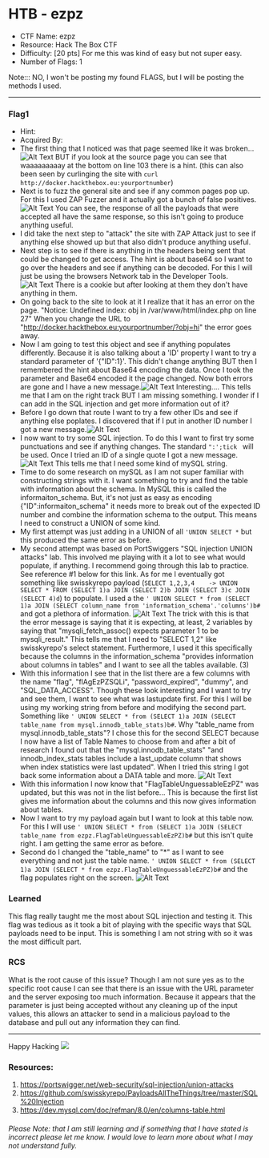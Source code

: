# HTB - ezpz


- CTF Name: ezpz
- Resource: Hack The Box CTF
- Difficulty: [20 pts] For me this was kind of easy but not super easy.
- Number of Flags: 1

Note::: NO, I won't be posting my found FLAGS, but I will be posting the methods I used. 

<hr>

### Flag1
- Hint: <!-- Hint : base64_encode($data)-->
- Acquired By: 
 - The first thing that I noticed was that page seemed like it was broken...![Alt Text](https://dev-to-uploads.s3.amazonaws.com/i/cm4dpo4puwk79y5am4rx.png) BUT if you look at the source page you can see that waaaaaaaaay at the bottom on line 103 there is a hint. (this can also been seen by curlinging the site with `curl http://docker.hackthebox.eu:yourportnumber`)
 - Next is to fuzz the general site and see if any common pages pop up. For this I used ZAP Fuzzer and it actually got a bunch of false positives.![Alt Text](https://dev-to-uploads.s3.amazonaws.com/i/jnks9039tdhwd7ft2w8c.png) You can see, the response of all the payloads that were accepted all have the same response, so this isn't going to produce anything useful.
 - I did take the next step to "attack" the site with ZAP Attack just to see if anything else showed up but that also didn't produce anything useful.
 - Next step is to see if there is anything in the headers being sent that could be changed to get access. The hint is about base64 so I want to go over the headers and see if anything can be decoded. For this I will just be using the browsers Network tab in the Developer Tools. ![Alt Text](https://dev-to-uploads.s3.amazonaws.com/i/5mwoav6dyum9wgl0xmab.png) There is a cookie but after looking at them they don't have anything in them.
 - On going back to the site to look at it I realize that it  has an error on the page. "Notice: Undefined index: obj in /var/www/html/index.php on line 27" When you change the URL to "http://docker.hackthebox.eu:yourportnumber/?obj=hi" the error goes away. 
 - Now I am going to test this object and see if anything populates differently. Because it is also talking about a 'ID' property I want to try a standard parameter of '{"ID":1}'. This didn't change anything BUT then I remembered the hint about Base64 encoding the data. Once I took the parameter and Base64 encoded it the page changed. Now both errors are gone and I have a new message.![Alt Text](https://dev-to-uploads.s3.amazonaws.com/i/f12i3tht30dmfimj3tl0.png) Interesting.... This tells me that I am on the right track BUT I am missing something. I wonder if I can add in the SQL injection and get more information out of it?
 - Before I go down that route I want to try a few other IDs and see if anything else poplates. I discovered that if I put in another ID number I got a new message.![Alt Text](https://dev-to-uploads.s3.amazonaws.com/i/z5tp9tc9g39s3yrrgnl4.png)
 - I now want to try some SQL injection. To do this I want to first try some punctuations and see if anything changes. The standard `":';tick ` will be used. Once I tried an ID of a single quote I got a new message. ![Alt Text](https://dev-to-uploads.s3.amazonaws.com/i/rl4xl73d4hczg2h7ll0k.png) This tells me that I need some kind of mySQL string.
 - Time to do some research on mySQL as I am not super familiar with constructing strings with it. I want something to try and find the table with information about the schema. In MySQL this is called the informaiton_schema. But, it's not just as easy as encoding {"ID":informaiton_schema" it needs more to break out of the expected ID number and combine the information schema to the output. This means I need to construct a UNION of some kind. 
 - My first attempt was just adding in a UNION of all `'UNION SELECT *` but this produced the same error as before. 
 - My second attempt was based on PortSwiggers "SQL injection UNION attacks" lab. This involved me playing with it a lot to see what would populate, if anything. I recommend going through this lab to practice. See reference #1 below for this link. As for me I eventually got something like swisskyrepo payload (`SELECT 1,2,3,4    -> UNION SELECT * FROM (SELECT 1)a JOIN (SELECT 2)b JOIN (SELECT 3)c JOIN (SELECT 4)d`) to populate. I used a the `' UNION SELECT * from (SELECT 1)a JOIN (SELECT column_name from 'information_schema'.'columns')b#` and got a plethora of information. ![Alt Text](https://dev-to-uploads.s3.amazonaws.com/i/on3jytf0ly4vuubmhm4w.png) 
The trick with this is that the error message is saying that it is expecting, at least, 2 variables by saying that "mysqli_fetch_assoc() expects parameter 1 to be mysqli_result." This tells me that I need to "SELECT 1,2" like swisskyrepo's select statement. Furthermore, I used it this specifically because the columns in the information_schema "provides information about columns in tables" and I want to see all the tables available. (3)
 - With this information I see that in the list there are a few columns with the name "flag", "flAgEzPZSQLi", "password_expired", "dummy", and "SQL_DATA_ACCESS". Though these look interesting and I want to try and see them, I want to see what was lastupdate first. For this I will be using my working string from before and modifying the second part. Something like `' UNION SELECT * from (SELECT 1)a JOIN (SELECT table_name from mysql.innodb_table_stats)b#`. Why "table_name from mysql.innodb_table_stats"? I chose this for the second SELECT because I now have a list of Table Names to choose from and after a bit of research I found out that the "mysql.innodb_table_stats" "and innodb_index_stats tables include a last_update column that shows when index statistics were last updated". When I tried this string I got back some information about a DATA table and more. ![Alt Text](https://dev-to-uploads.s3.amazonaws.com/i/qzwaa310y6ojoe56fkla.png)
 - With this information I now know that "FlagTableUnguessableEzPZ" was updated, but this was not in the list before... This is because the first list gives me information about the columns and this now gives information about tables.
 - Now I want to try my payload again but I want to look at this table now. For this I will use `' UNION SELECT * from (SELECT 1)a JOIN (SELECT table_name from ezpz.FlagTableUnguessableEzPZ)b#` but this isn't quite right. I am getting the same error as before.
 - Second do I changed the "table_name" to "*" as I want to see everything and not just the table name. `' UNION SELECT * from (SELECT 1)a JOIN (SELECT * from ezpz.FlagTableUnguessableEzPZ)b#` and the flag populates right on the screen. 
![Alt Text](https://dev-to-uploads.s3.amazonaws.com/i/g97r1reyiksrwt1q226y.png)


### Learned
This flag really taught me the most about SQL injection and testing it. This flag was tedious as it took a bit of playing with the specific ways that SQL payloads need to be input. This is something I am not string with so it was the most difficult part.


### RCS
What is the root cause of this issue? Though I am not sure yes as to the specific root cause I can see that there is an issue with the URL parameter and the server exposing too much information. Because it appears that the parameter is just being accepted without any cleaning up of the input values, this allows an attacker to send in a malicious payload to the database and pull out any information they can find. 


<hr>

Happy Hacking
![](https://media.giphy.com/media/l3vRmVv5P01I5NDAA/giphy.gif)

### Resources:
1. https://portswigger.net/web-security/sql-injection/union-attacks
2. https://github.com/swisskyrepo/PayloadsAllTheThings/tree/master/SQL%20Injection
3. https://dev.mysql.com/doc/refman/8.0/en/columns-table.html


###### Please Note: that I am still learning and if something that I have stated is incorrect please let me know. I would love to learn more about what I may not understand fully.
